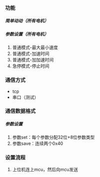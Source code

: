 ### 功能
##### 简单动动（所有电机）
##### 参数设置（所有电机）
1. 普通模式-最大最小速度
2. 普通模式-加速时间
3. 普通模式-加加速时间
4. 急停模式-停止时间

### 通信方式
- tcp
- 串口（测试）

### 通信数据格式
##### 参数设置
1. 参数set：每个参数分配32位+8位参数类型
2. 参数save：连续两个0x40

### 设置流程
1. 上位机连上mcu，然后向mcu发送